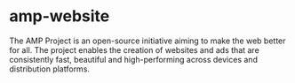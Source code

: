 # amp-website
The AMP Project is an open-source initiative aiming to make the web better for all. The project enables the creation of websites and ads that are consistently fast, beautiful and high-performing across devices and distribution platforms.
